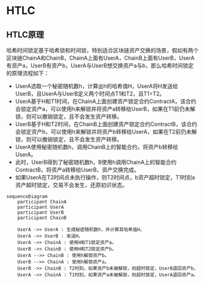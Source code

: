 # HTLC

## HTLC原理

哈希时间锁定基于哈希锁和时间锁，特别适合区块链资产交换的场景，假如有两个区块链ChainA和ChainB，ChainA上面有UserA，ChainB上面有UserB，UserA有资产a，UserB有资产b，UserA与UserB想交换资产a与b，那么哈希时间锁定的原理流程如下：

- UserA选取一个秘密随机数h，计算出h的哈希值H，UserA将H发送给UserB，且UserA与UserB定义两个时间点T1和T2，且T1>T2。
- UserA基于H和T1时间，在ChainA上面创建资产锁定合约ContractA，该合约会锁定资产a，可以使用h来解锁并将资产a转移给UserB，如果在T1前仍未解锁，则可以撤销锁定，且不会发生资产转移。
- UserB基于H和T2时间，在ChainB上面创建资产锁定合约ContractB，该合约会锁定资产b，可以使用h来解锁并将资产b转移给UserA，如果在T2前仍未解锁，则可以撤销锁定，且不会发生资产转移。
- UserA使用秘密随机数h，调用ChainB上的智能合约，将资产b转移给UserA。
- 此时，UserB得到了秘密随机数h，B使用h调用ChainA上的智能合约ContractB，将资产a转移给UserB，资产交换完成。
- 如果UserA在T2时间点未执行操作，则T2时间点，b资产超时锁定，T1时刻a资产超时锁定，交易不会发生，还原初识状态。

```mermaid
sequenceDiagram
    participant ChainA
    participant UserA
    participant UserB
    participant ChainB

    UserA ->> UserA : 生成秘密随机数h，并计算其哈希值H。
    UserA ->> UserB : 发送H。
    UserA ->> ChainA : 使用H和T1锁定资产a。
    UserB ->> ChainB : 使用H和T2锁定资产b。
    UserA -->> ChainB : 使用h解锁资产b。
    UserB -->> ChainA : 使用h解锁资产a。
    UserB ->> ChainB : T2时刻，如果资产b未被解锁，则超时锁定，UserB退回资产b。
    UserA ->> ChainA : T1时刻，如果资产a未被解锁，则超时锁定，UserA退回资产a。   
```